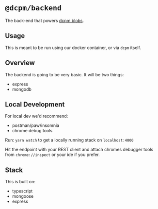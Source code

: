 # `@dcpm/backend`

The back-end that powers [dcpm blobs](https://blobs.dcpm.dev).

## Usage

This is meant to be run using our docker container, or via `dcpm` itself.

## Overview

The backend is going to be very basic. It will be two things:

  * express
  * mongodb

## Local Development

For local dev we'd recommend:

  * postman/paw/insomnia
  * chrome debug tools

Run: `yarn watch` to get a locally running stack on `localhost:4000`

Hit the endpoint with your REST client and attach chromes debugger tools from `chrome://inspect` or your ide if you prefer.

## Stack

This is built on:

  * typescript
  * mongoose
  * express
